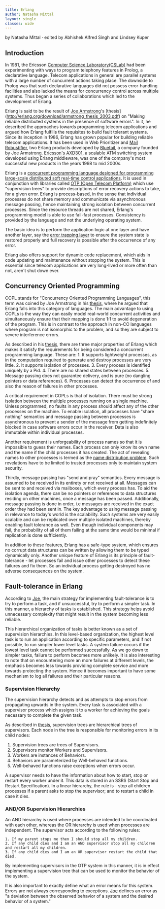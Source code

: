 ```yaml
---
title: Erlang
author: Natasha Mittal
layout: single
classes: wide
---
```


by Natasha Mittal ⋅ edited by Abhishek Alfred Singh and Lindsey Kuper

## Introduction
In 1981, the Ericsson [Computer Science Laboratory(CSLab)](http://www.cs-lab.org/) had been experimenting with ways to program telephony features in Prolog, a declarative language. Telecom applications in general are parallel systems with a large number of concurrent actions taking place. The downside to Prolog was that such declarative languages did not possess error-handling facilities and also lacked the means for concurrency control across multiple systems. Thus began a series of collaborations which led to the development of Erlang.

Erlang is said to be the result of [Joe Armstrong](https://joearms.github.io/)'s [thesis]
(http://erlang.org/download/armstrong_thesis_2003.pdf) on "Making reliable distributed systems in the presence of software errors". In it, he described the approaches towards programming telecom applications and argued how Erlang fulfills the requisites to build fault tolerant systems. Since its inception in 1986, Erlang has grown popular for building reliable telecom applications. It has been used in Web Prioritizer and [Mail Robustifier](https://dl.acm.org/citation.cfm?id=338532), two Erlang products developed by [Bluetail](https://www.walerud.com/blog/bluetail-spinning-out-of-ericsson-and-selling-for-152m-in-18-months), a company founded by Joe Armstrong. [Ericsson's AXD301](http://citeseerx.ist.psu.edu/viewdoc/download?doi=10.1.1.33.5674&rep=rep1&type=pdf), a scalable ATM switching system developed using Erlang middleware, was one of the company's most successful new products in the years 1998 to mid 2000s. 

Erlang is a [concurrent programming language designed for programming large-scale distributed soft real-time control applications](http://citeseerx.ist.psu.edu/viewdoc/download?doi=10.1.1.34.5602&rep=rep1&type=pdf). It is used in conjunction with libraries called [OTP (Open Telecom Platform)](http://erlang.org/doc/system_architecture_intro/sys_arch_intro.html) which use "supervision trees" to provide descriptions of error recovery actions to take, for a given error. Erlang is process-based, in the sense that individual processes do not share memory and communicate via asynchronous message passing, hence maintaining strong isolation between concurrent processes. Since the resource threads are not shared, Erlang's programming model is able to use fail-fast processes. Consistency is provided by the language and not the underlying operating system. 

The basic idea is to perform the application logic at one layer and have another layer, say the [error trapping layer](http://delivery.acm.org/10.1145/1820000/1810910/p68-armstrong.pdf?ip=76.102.6.80&id=1810910&acc=OPEN&key=4D4702B0C3E38B35%2E4D4702B0C3E38B35%2E4D4702B0C3E38B35%2E6D218144511F3437&__acm__=1543946542_df2e5d8166b0c84f74f5000a5d4ce297) to ensure the system state is restored properly and full recovery is possible after the occurrence of any error. 

Erlang also offers support for dynamic code replacement, which aids in code updating and maintenance without stopping the system. This is essential since telecom applications are very long-lived or more often than not, aren't shut down ever.

## Concurrency Oriented Programming

COPL stands for "Concurrency Oriented Programming Languages", this term was coined by Joe Armstrong in his [thesis](http://erlang.org/download/armstrong_thesis_2003.pdf), where he argued that Erlang falls into this category of languages. The main advantage to using COPLs is the way they can easily model real-world concurrent activities and simultaneously ensure that their mapping is done 1:1  to avoid degeneration of the program. This is in contrast to the approach in non-CO languages where program is not isomorphic to the problem, and so they are subject to severe interference errors.

As described in his [thesis](http://erlang.org/download/armstrong_thesis_2003.pdf), there are three major properties of Erlang which makes it satisfy the requirements for being considered a concurrent programming language. 
These are:
	1. It supports lightweight processes, as in the computation required to generate and destroy processes are very little.
	2. It supports isolation of processes.
	3. Every process is identified uniquely by a Pid.
	4. There are no shared states between processes.
	5. Message passing does not guarantee delivery, and is pure (no dangling pointers or data references).
	6. Processes can detect the occurrence of and also the reason of failures in other processes.

A critical requirement in COPLs is that of isolation. There must be strong isolation between the multiple processes running on a single machine. Unless programmed, no faults in any process should affect any of the other processes on the machine. To enable isolation, all processes have "share nothing" semantics and message passing between processes is asynchronous to prevent a sender of the message from getting indefinitely blocked in case software errors occur in the receiver. Data is also immutable within individual processes.

Another requirement is unforgeability of process names so that it is impossible to guess their names. Each process can only know its own name and the name if the child processes it has created. The act of revealing names to other processes is termed as the [name distribution problem](http://erlang.org/download/armstrong_thesis_2003.pdf). Such revelations have to be limited to trusted processes only to maintain system security. 

Thirdly, message passing has "send and pray" semantics. Every message is assumed to be received in its entirety or not received at all. Messages can be sent to and received via mailboxes, which every process has. To aid the isolation agenda, there can be no pointers or references to data structures residing on other machines, once a message has been passed. Additionally, message passing is done in order, i.e messages are received in the exact order they had been sent in. The key advantage to using message passing in relevance to today's world is the scalability. Such systems are very easily scalable and can be replicated over multiple isolated machines, thereby enabling fault tolerance as well. Even though individual components may fail, the probability of all of them failing at the same time would be minimal if replication is done sufficiently. 

In addition to these features, Erlang has a safe-type system, which ensures no corrupt data structures can be written by allowing them to be typed dynamically only. Another unique feature of Erlang is its principle of fault-tolerance - let processes fail and issue other processes to detect these failures and fix them. So an individual process getting destroyed has no adverse consequences on the system.

## Fault-tolerance in Erlang

According to [Joe](http://erlang.org/download/armstrong_thesis_2003.pdf), the main strategy for implementing fault-tolerance is to try to perform a task, and if unsuccessful, try to perform a simpler task. In this manner, a hierarchy of tasks is established. This strategy helps avoid unnecessary complexity that might result in the system becoming less reliable. 

This hierarchical organization of tasks is better known as a set of supervision hierarchies. In this level-based organization, the highest level task is to run an application according to specific parameters, and if not possible, to run simpler lower level tasks. A system failure occurs if the lowest level task cannot be performed successfully. As we go down to simpler tasks, failure to perform becomes more unlikely. It is also interesting to note that on encountering more an more failures at different levels, the emphasis becomes less towards providing complete service and more towards protecting the system. Hence it becomes important to have some mechanism to log all failures and their particular reasons.

### Supervision Hierarchy
The supervision hierarchy detects and as attempts to stop errors from propagating upwards in the system. Every task is associated with a supervisor process which assigns it to a worker for achieving the goals necessary to complete the given task. 

As described in [thesis](http://erlang.org/download/armstrong_thesis_2003.pdf), supervision trees are hierarchical trees of supervisors. Each node in the tree is responsible for monitoring errors in its child nodes: 

1. Supervision trees are trees of Supervisors.
2. Supervisors monitor Workers and Supervisors.
3. Workers are instances of Behaviors.
4. Behaviors are parameterized by Well-behaved functions.
5. Well-behaved functions raise exceptions when errors occur.

A supervisor needs to have the information about how to start, stop or restart every worker under it. This data is stored in an SSRS (Start Stop and Restart Specification). In a linear hierarchy, the rule is - stop all children processes if a parent asks to stop the supervisor; and to restart a child in case it dies. 

### AND/OR Supervision Hierarchies
An AND hierarchy is used where processes are intended to be coordinated with each other, whereas the OR hierarchy is used when processes are independent. 
The supervisor acts according to the following rules:

	1. If my parent stops me then I should stop all my children.
	2. If any child dies and I am an AND supervisor stop all my children and restart all my children.
	3. If any child dies and I am an OR supervisor restart the child that died.
 
By implementing supervisors in the OTP system in this manner, it is in effect implementing a supervision tree that can be used to monitor the behavior of the system.

It is also important to exactly define what an error means for this system. Errors are not always corresponding to exceptions. [Joe](http://erlang.org/download/armstrong_thesis_2003.pdf) defines an error as "a deviation between the observed behavior of a system and the desired behavior of a system."

